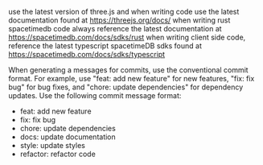 <!-- Use this file to provide workspace-specific custom instructions to Copilot. For more details, visit https://code.visualstudio.com/docs/copilot/copilot-customization#_use-a-githubcopilotinstructionsmd-file -->
use the latest version of three.js and when writing code use the latest documentation found at https://threejs.org/docs/
when writing rust spacetimedb code always reference the latest documentation at https://spacetimedb.com/docs/sdks/rust
when writing client side code, reference the latest typescript spacetimeDB sdks found at https://spacetimedb.com/docs/sdks/typescript



When generating a messages for commits, use the conventional commit format. For example, use "feat: add new feature" for new features, "fix: fix bug" for bug fixes, and "chore: update dependencies" for dependency updates. Use the following commit message format:
- feat: add new feature
- fix: fix bug
- chore: update dependencies
- docs: update documentation
- style: update styles
- refactor: refactor code
